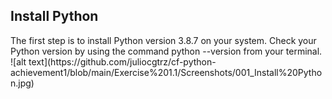 <h2>Install Python</h2>
<p>
  The first step is to install Python version 3.8.7 on your system. Check your Python version by using the command python --version from your terminal.
  ![alt text](https://github.com/juliocgtrz/cf-python-achievement1/blob/main/Exercise%201.1/Screenshots/001_Install%20Python.jpg)
</p>
